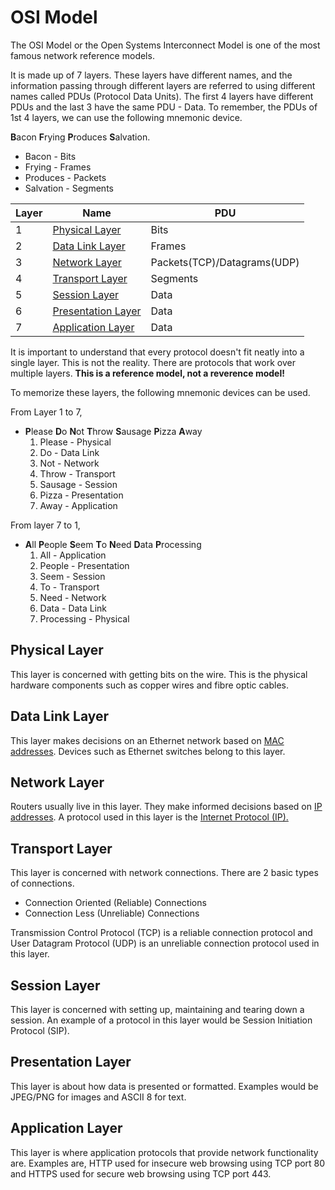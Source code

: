 # OSI Model

The OSI Model or the Open Systems Interconnect Model is one of the most famous network reference models.

It is made up of 7 layers. These layers have different names, and the information passing through different layers are referred to using different names called PDUs (Protocol Data Units). The first 4 layers have different PDUs and the last 3 have the same PDU - Data. To remember, the PDUs of 1st 4 layers, we can use the following mnemonic device.

**B**acon **F**rying **P**roduces **S**alvation.

- Bacon - Bits
- Frying - Frames
- Produces - Packets
- Salvation - Segments

| Layer | Name                                        | PDU                         |
| ----- | ------------------------------------------- | --------------------------- |
| 1     | [Physical Layer](#Physical%20Layer.md)      | Bits                        |
| 2     | [Data Link Layer](#Data%20Link%20Layer)     | Frames                      |
| 3     | [Network Layer](#Network%20Layer)           | Packets(TCP)/Datagrams(UDP) |
| 4     | [Transport Layer](#Transport%20Layer)       | Segments                    |
| 5     | [Session Layer](#Session%20Layer)           | Data                        |
| 6     | [Presentation Layer](#Presentation%20Layer) | Data                        |
| 7     | [Application Layer](#Application%20Layer)   | Data                        |

It is important to understand that every protocol doesn't fit neatly into a single layer. This is not the reality. There are protocols that work over multiple layers. **This is a reference model, not a reverence model!**

To memorize these layers, the following mnemonic devices can be used.

From Layer 1 to 7,

- **P**lease **D**o **N**ot **T**hrow **S**ausage **P**izza **A**way
  1. Please - Physical
  2. Do - Data Link
  3. Not - Network
  4. Throw - Transport
  5. Sausage - Session
  6. Pizza - Presentation
  7. Away - Application

From layer 7 to 1,

- **A**ll **P**eople **S**eem **T**o **N**eed **D**ata **P**rocessing
  1. All - Application
  2. People - Presentation
  3. Seem - Session
  4. To - Transport
  5. Need - Network
  6. Data - Data Link
  7. Processing - Physical

## Physical Layer

This layer is concerned with getting bits on the wire. This is the physical hardware components such as copper wires and fibre optic cables.

## Data Link Layer

This layer makes decisions on an Ethernet network based on [MAC addresses](../MAC%20address.md). Devices such as Ethernet switches belong to this layer.

## Network Layer

Routers usually live in this layer. They make informed decisions based on [IP addresses](../IP%20address.md). A protocol used in this layer is the [Internet Protocol (IP).](../protocols/network%20layer/IP.md)

## Transport Layer

This layer is concerned with network connections. There are 2 basic types of connections.

- Connection Oriented (Reliable) Connections
- Connection Less (Unreliable) Connections

Transmission Control Protocol (TCP) is a reliable connection protocol and User Datagram Protocol (UDP) is an unreliable connection protocol used in this layer.

## Session Layer

This layer is concerned with setting up, maintaining and tearing down a session. An example of a protocol in this layer would be Session Initiation Protocol (SIP).

## Presentation Layer

This layer is about how data is presented or formatted. Examples would be JPEG/PNG for images and ASCII 8 for text.

## Application Layer

This layer is where application protocols that provide network functionality are. Examples are, HTTP used for insecure web browsing using TCP port 80 and HTTPS used for secure web browsing using TCP port 443.

